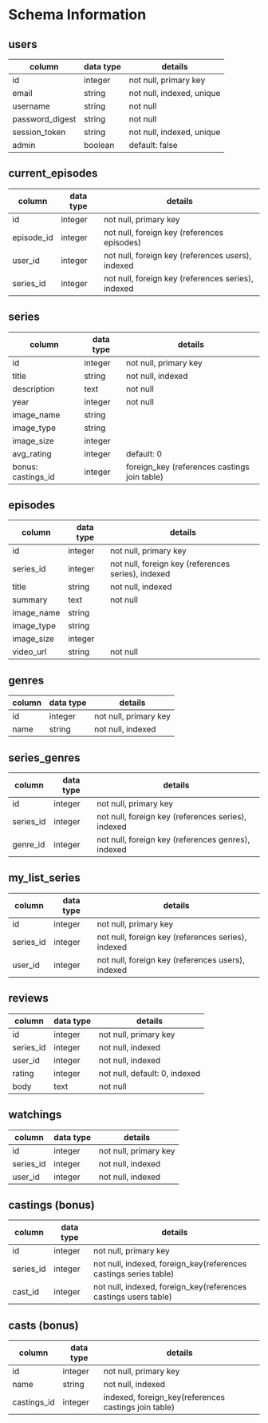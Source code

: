 # Schema Information

## users
column              | data type |	 details
--------------------|-----------|---------------------------
id	                |  integer	| not null, primary key
email   	          |  string	  | not null, indexed, unique
username	          |  string	  | not null
password_digest     |	 string	  | not null
session_token	      |  string	  | not null, indexed, unique
admin               |  boolean  | default: false

## current_episodes
column          | data type |	 details
----------------|-----------|---------------------------
id	            | integer	  | not null, primary key
episode_id      | integer   | not null, foreign key (references episodes)
user_id         | integer   | not null, foreign key (references users), indexed
series_id       | integer   | not null, foreign key (references series), indexed

## series
column              | data type |	 details
--------------------|-----------|---------------------------
id	                | integer	  | not null, primary key
title	              | string	  | not null, indexed
description         | text      | not null
year	              | integer	  | not null
image_name          | string    |
image_type          | string    |
image_size          | integer   |
avg_rating	        | integer	  | default: 0
bonus: castings_id  | integer   | foreign_key (references castings join table)

## episodes
column          | data type |	 details
----------------|-----------|---------------------------
id	            | integer	  | not null, primary key
series_id       | integer   | not null, foreign key (references series), indexed
title	          | string	  | not null, indexed
summary	        | text   	  | not null
image_name      | string    |
image_type      | string    |
image_size      | integer   |
video_url       | string    | not null

## genres
column          | data type |	 details
----------------|-----------|---------------------------
id	            | integer	  | not null, primary key
name            | string    | not null, indexed

## series_genres
column          | data type |	 details
----------------|-----------|---------------------------
id	            | integer	  | not null, primary key
series_id       | integer   | not null, foreign key (references series), indexed
genre_id        | integer   | not null, foreign key (references genres), indexed

## my_list_series
column          | data type |	 details
----------------|-----------|---------------------------
id	            | integer	  | not null, primary key
series_id       | integer   | not null, foreign key (references series), indexed
user_id         | integer   | not null, foreign key (references users), indexed

## reviews
column          | data type |	 details
----------------|-----------|---------------------------
id	            | integer   |	not null, primary key
series_id       | integer   | not null, indexed
user_id         | integer   | not null, indexed
rating          | integer   | not null, default: 0, indexed
body            | text      | not null

## watchings
column          | data type |	 details
----------------|-----------|---------------------------
id	            | integer   |	not null, primary key
series_id       | integer   | not null, indexed
user_id         | integer   | not null, indexed

## castings (bonus)
column          | data type |	 details
----------------|-----------|---------------------------
id	            | integer   |	not null, primary key
series_id       | integer   | not null, indexed, foreign_key(references castings series table)
cast_id         | integer   | not null, indexed, foreign_key(references castings users table)

## casts (bonus)
column          | data type |	 details
----------------|-----------|---------------------------
id	            | integer   |	not null, primary key
name            | string    | not null, indexed
castings_id     | integer   | indexed, foreign_key(references castings join table)
